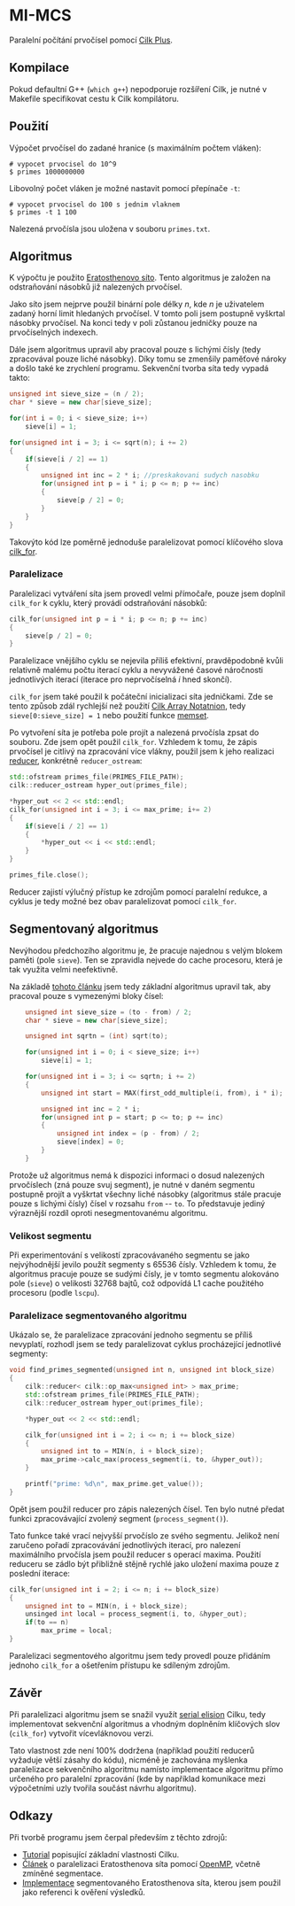 # MI-MCS

Paralelní počítání prvočísel pomocí [Cilk Plus](https://www.cilkplus.org).

## Kompilace

Pokud defaultní G++ (`which g++`) nepodporuje rozšíření Cilk, je nutné v Makefile specifikovat cestu k Cilk kompilátoru.

## Použití

Výpočet prvočísel do zadané hranice (s maximálním počtem vláken):

```
# vypocet prvocisel do 10^9
$ primes 1000000000
```

Libovolný počet vláken je možné nastavit pomocí přepínače `-t`:

```
# vypocet prvocisel do 100 s jednim vlaknem
$ primes -t 1 100
```

Nalezená prvočísla jsou uložena v souboru `primes.txt`.

## Algoritmus

K výpočtu je použito [Eratosthenovo síto](https://en.wikipedia.org/wiki/Sieve_of_Eratosthenes). Tento algoritmus je založen na odstraňování násobků již nalezených prvočísel.

Jako síto jsem nejprve použil binární pole délky *n*, kde *n* je uživatelem zadaný horní limit hledaných prvočísel. V tomto poli jsem postupně vyškrtal násobky prvočísel. Na konci tedy v poli zůstanou jedničky pouze na prvočíselných indexech.

Dále jsem algoritmus upravil aby pracoval pouze s lichými čísly (tedy zpracovával pouze liché násobky). Díky tomu se zmenšily paměťové nároky a došlo také ke zrychlení programu. Sekvenční tvorba síta tedy vypadá takto:

```cpp
unsigned int sieve_size = (n / 2);
char * sieve = new char[sieve_size];

for(int i = 0; i < sieve_size; i++)
    sieve[i] = 1;

for(unsigned int i = 3; i <= sqrt(n); i += 2)
{
    if(sieve[i / 2] == 1)
    {
        unsigned int inc = 2 * i; //preskakovani sudych nasobku
        for(unsigned int p = i * i; p <= n; p += inc)
        {
            sieve[p / 2] = 0;
        }
    }
}
```

Takovýto kód lze poměrně jednoduše paralelizovat pomocí klíčového slova [cilk_for](https://www.cilkplus.org/tutorial-cilk-plus-keywords#cilk_for).

### Paralelizace

Paralelizaci vytváření síta jsem provedl velmi přímočaře, pouze jsem doplnil `cilk_for` k cyklu, který provádí odstraňování násobků:

```cpp
cilk_for(unsigned int p = i * i; p <= n; p += inc)
{
    sieve[p / 2] = 0;
}
```

Paralelizace vnějšího cyklu se nejevila příliš efektivní, pravděpodobně kvůli relativně malému počtu iterací cyklu a nevyvážené časové náročnosti jednotlivých iterací (iterace pro neprvočíselná *i* hned skončí).

`cilk_for` jsem také použil k počáteční inicializaci síta jedničkami. Zde se tento způsob zdál rychlejší než použití [Cilk Array Notatnion](https://www.cilkplus.org/tutorial-array-notation), tedy `sieve[0:sieve_size] = 1` nebo použití funkce [memset](http://www.cplusplus.com/reference/cstring/memset/).

Po vytvoření síta je potřeba pole projít a nalezená prvočísla zpsat do souboru. Zde jsem opět použil `cilk_for`. Vzhledem k tomu, že zápis prvočísel je citlivý na zpracování více vlákny, použil jsem k jeho realizaci [reducer](https://www.cilkplus.org/tutorial-cilk-plus-reducers), konkrétně `reducer_ostream`:

```cpp
std::ofstream primes_file(PRIMES_FILE_PATH);
cilk::reducer_ostream hyper_out(primes_file);

*hyper_out << 2 << std::endl;
cilk_for(unsigned int i = 3; i <= max_prime; i+= 2)
{
    if(sieve[i / 2] == 1)
    {
    	*hyper_out << i << std::endl;
    }
}

primes_file.close();
```

Reducer zajistí výlučný přístup ke zdrojům pomocí paralelní redukce, a cyklus je tedy možné bez obav paralelizovat pomocí `cilk_for`.

## Segmentovaný algoritmus

Nevýhodou předchozího algoritmu je, že pracuje najednou s velým blokem paměti (pole `sieve`). Ten se zpravidla nejvede do cache procesoru, která je tak využita velmi neefektivně.

Na základě [tohoto článku](http://create.stephan-brumme.com/eratosthenes/) jsem tedy základní algoritmus upravil tak, aby pracoval pouze s vymezenými bloky čísel:

```cpp
    unsigned int sieve_size = (to - from) / 2;
    char * sieve = new char[sieve_size];

    unsigned int sqrtn = (int) sqrt(to);

    for(unsigned int i = 0; i < sieve_size; i++)
        sieve[i] = 1;

    for(unsigned int i = 3; i <= sqrtn; i += 2)
    {
        unsigned int start = MAX(first_odd_multiple(i, from), i * i);

        unsigned int inc = 2 * i;
        for(unsigned int p = start; p <= to; p += inc)
        {
            unsigned int index = (p - from) / 2;
            sieve[index] = 0;
        }
    }
```
Protože už algoritmus nemá k dispozici informaci o dosud nalezených prvočíslech (zná pouze svuj segment), je nutné v daném segmentu postupně projít a vyškrtat všechny liché násobky (algoritmus stále pracuje pouze s lichými čísly) čísel v rozsahu `from` -- `to`. To představuje jediný výraznější rozdíl oproti nesegmentovanému algoritmu.

### Velikost segmentu

Při experimentování s velikostí zpracovávaného segmentu se jako nejvýhodnější jevilo použít segmenty s 65536 čísly. Vzhledem k tomu, že algoritmus pracuje pouze se sudými čísly, je v tomto segmentu alokováno pole (`sieve`) o velikosti 32768 bajtů, což odpovídá L1 cache použitého procesoru (podle `lscpu`).

### Paralelizace segmentovaného algoritmu

Ukázalo se, že paralelizace zpracování jednoho segmentu se příliš nevyplatí, rozhodl jsem se tedy paralelizovat cyklus procházející jednotlivé segmenty:

```cpp
void find_primes_segmented(unsigned int n, unsigned int block_size)
{
    cilk::reducer< cilk::op_max<unsigned int> > max_prime;
    std::ofstream primes_file(PRIMES_FILE_PATH);
    cilk::reducer_ostream hyper_out(primes_file);

    *hyper_out << 2 << std::endl;

    cilk_for(unsigned int i = 2; i <= n; i += block_size)
    {
        unsigned int to = MIN(n, i + block_size);
        max_prime->calc_max(process_segment(i, to, &hyper_out));
    }

    printf("prime: %d\n", max_prime.get_value());
}
```

Opět jsem použil reducer pro zápis nalezených čísel. Ten bylo nutné předat funkci zpracovávající zvolený segment (`process_segment()`).

Tato funkce také vrací nejvyšší prvočíslo ze svého segmentu. Jelikož není zaručeno pořadí zpracovávání jednotlivých iterací, pro nalezení maximálního prvočísla jsem použil reducer s operací maxima. Použití reduceru se zádlo být přibližně stějně rychlé jako uložení maxima pouze z poslední iterace:

```cpp
cilk_for(unsigned int i = 2; i <= n; i += block_size)
{
    unsigned int to = MIN(n, i + block_size);
    unsinged int local = process_segment(i, to, &hyper_out);
    if(to == n)
        max_prime = local;
}
```

Paralelizaci segmentového algoritmu jsem tedy provedl pouze přidáním jednoho `cilk_for` a ošetřením přístupu ke sdíleným zdrojům.

## Závěr

Při paralelizaci algoritmu jsem se snažil využít [serial elision](https://software.intel.com/en-us/blogs/2012/04/07/serial-equivalence-of-cilk-plus-programs) Cilku, tedy implementovat sekvenční algoritmus a vhodným doplněním klíčových slov (`cilk_for`) vytvořit vícevláknovou verzi. 

Tato vlastnost zde není 100% dodržena (například použití reducerů vyžaduje větší zásahy do kódu), nicméně je zachována myšlenka paralelizace sekvenčního algoritmu namísto implementace algoritmu přímo určeného pro paralelní zpracování (kde by například komunikace mezi výpočetními uzly tvořila součást návrhu algoritmu).

## Odkazy

Při tvorbě programu jsem čerpal především z těchto zdrojů:

* [Tutorial](https://www.cilkplus.org/cilk-plus-tutorial) popisující základní vlastnosti Cilku.
* [Článek](http://create.stephan-brumme.com/eratosthenes/) o paralelizaci Eratosthenova síta pomocí [OpenMP](http://www.openmp.org/), včetně zmíněné segmentace.
* [Implementace](http://primesieve.org/segmented_sieve.html) segmentovaného Eratosthenova síta, kterou jsem použil jako referenci k ověření výsledků.
